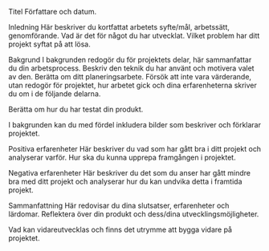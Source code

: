 Titel
Författare och datum.

Inledning
Här beskriver du kortfattat arbetets syfte/mål, arbetssätt, genomförande. Vad är det för något du har utvecklat. Vilket problem har ditt projekt syftat på att lösa.

Bakgrund
I bakgrunden redogör du för projektets delar, här sammanfattar du din arbetsprocess. Beskriv den teknik du har använt och motivera valet av den. Berätta om ditt planeringsarbete. Försök att inte vara värderande, utan redogör för projektet, hur arbetet gick och dina erfarenheterna skriver du om i de följande delarna.

Berätta om hur du har testat din produkt.

I bakgrunden kan du med fördel inkludera bilder som beskriver och förklarar projektet.

Positiva erfarenheter
Här beskriver du vad som har gått bra i ditt projekt och analyserar varför. Hur ska du kunna upprepa framgången i projektet.

Negativa erfarenheter
Här beskriver du det som du anser har gått mindre bra med ditt projekt och analyserar hur du kan undvika detta i framtida projekt.

Sammanfattning
Här redovisar du dina slutsatser, erfarenheter och lärdomar. Reflektera över din produkt och dess/dina utvecklingsmöjligheter.

Vad kan vidareutvecklas och finns det utrymme att bygga vidare på projektet.